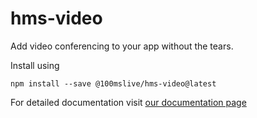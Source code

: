 # hms-video

Add video conferencing to your app without the tears.

Install using
```
npm install --save @100mslive/hms-video@latest
```

For detailed documentation visit [our documentation page](https://docs.100ms.live/v2/client-sdks/Getting-Started-Javascript)
